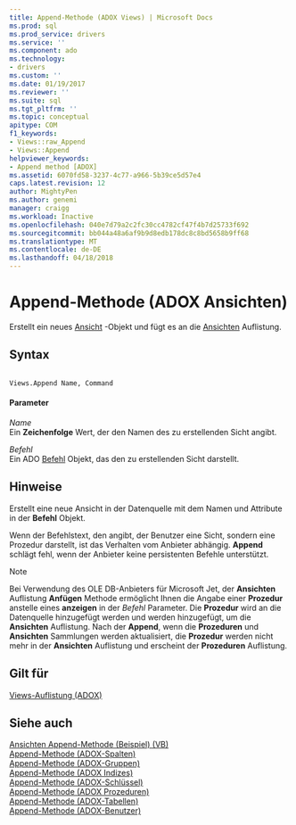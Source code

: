 ```yaml
---
title: Append-Methode (ADOX Views) | Microsoft Docs
ms.prod: sql
ms.prod_service: drivers
ms.service: ''
ms.component: ado
ms.technology:
- drivers
ms.custom: ''
ms.date: 01/19/2017
ms.reviewer: ''
ms.suite: sql
ms.tgt_pltfrm: ''
ms.topic: conceptual
apitype: COM
f1_keywords:
- Views::raw_Append
- Views::Append
helpviewer_keywords:
- Append method [ADOX]
ms.assetid: 6070fd58-3237-4c77-a966-5b39ce5d57e4
caps.latest.revision: 12
author: MightyPen
ms.author: genemi
manager: craigg
ms.workload: Inactive
ms.openlocfilehash: 040e7d79a2c2fc30cc4782cf47f4b7d25733f692
ms.sourcegitcommit: bb044a48a6af9b9d8edb178dc8c8bd5658b9ff68
ms.translationtype: MT
ms.contentlocale: de-DE
ms.lasthandoff: 04/18/2018
---
```

# <a name="append-method-adox-views"></a>Append-Methode (ADOX Ansichten)
Erstellt ein neues [Ansicht](../../../ado/reference/adox-api/view-object-adox.md) -Objekt und fügt es an die [Ansichten](../../../ado/reference/adox-api/views-collection-adox.md) Auflistung.  
  
## <a name="syntax"></a>Syntax  
  
```  
  
Views.Append Name, Command  
```  
  
#### <a name="parameters"></a>Parameter  
 *Name*  
 Ein **Zeichenfolge** Wert, der den Namen des zu erstellenden Sicht angibt.  
  
 *Befehl*  
 Ein ADO [Befehl](../../../ado/reference/ado-api/command-object-ado.md) Objekt, das den zu erstellenden Sicht darstellt.  
  
## <a name="remarks"></a>Hinweise  
 Erstellt eine neue Ansicht in der Datenquelle mit dem Namen und Attribute in der **Befehl** Objekt.  
  
 Wenn der Befehlstext, den angibt, der Benutzer eine Sicht, sondern eine Prozedur darstellt, ist das Verhalten vom Anbieter abhängig. **Append** schlägt fehl, wenn der Anbieter keine persistenten Befehle unterstützt.  
  
> [!NOTE]
>  Bei Verwendung des OLE DB-Anbieters für Microsoft Jet, der **Ansichten** Auflistung **Anfügen** Methode ermöglicht Ihnen die Angabe einer **Prozedur** anstelle eines **anzeigen**  in der *Befehl* Parameter. Die **Prozedur** wird an die Datenquelle hinzugefügt werden und werden hinzugefügt, um die **Ansichten** Auflistung. Nach der **Append**, wenn die **Prozeduren** und **Ansichten** Sammlungen werden aktualisiert, die **Prozedur** werden nicht mehr in der **Ansichten** Auflistung und erscheint der **Prozeduren** Auflistung.  
  
## <a name="applies-to"></a>Gilt für  
 [Views-Auflistung (ADOX)](../../../ado/reference/adox-api/views-collection-adox.md)  
  
## <a name="see-also"></a>Siehe auch  
 [Ansichten Append-Methode (Beispiel) (VB)](../../../ado/reference/adox-api/views-append-method-example-vb.md)   
 [Append-Methode (ADOX-Spalten)](../../../ado/reference/adox-api/append-method-adox-columns.md)   
 [Append-Methode (ADOX-Gruppen)](../../../ado/reference/adox-api/append-method-adox-groups.md)   
 [Append-Methode (ADOX Indizes)](../../../ado/reference/adox-api/append-method-adox-indexes.md)   
 [Append-Methode (ADOX-Schlüssel)](../../../ado/reference/adox-api/append-method-adox-keys.md)   
 [Append-Methode (ADOX Prozeduren)](../../../ado/reference/adox-api/append-method-adox-procedures.md)   
 [Append-Methode (ADOX-Tabellen)](../../../ado/reference/adox-api/append-method-adox-tables.md)   
 [Append-Methode (ADOX-Benutzer)](../../../ado/reference/adox-api/append-method-adox-users.md)
